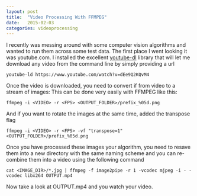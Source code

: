```yaml
---
layout: post
title:  "Video Processing With FFMPEG"
date:   2015-02-03
categories: videoprocessing
---
```


I recently was messing around with some computer vision algorithms and wanted to run them across some test data.
The first place I went looking it was youtube.com. I installed the excellent [youtube-dl](http://rg3.github.io/youtube-dl/) library that will let 
me download any video from the command line by simply providing a url

    youtube-ld https://www.youtube.com/watch?v=dEe9Q2KQvM4
	
Once the video is downloaded, you need to convert if from video to a stream of images: This can be done very easily with FFMPEG like this:

```
ffmpeg -i <VIDEO> -r <FPS> <OUTPUT_FOLDER>/prefix_%05d.png
```

And if you want to rotate the images at the same time, added the transpose flag

```
ffmpeg -i <VIDEO> -r <FPS> -vf "transpose=1" <OUTPUT_FOLDER>/prefix_%05d.png
```

Once you have processed these images your algorithm, you need to resave them into a new directory with the same
naming scheme and you can re-combine them into a video using the following command

```
cat <IMAGE_DIR>/*.jpg | ffmpeg -f image2pipe -r 1 -vcodec mjpeg -i - -vcodec libx264 OUTPUT.mp4
```

Now take a look at OUTPUT.mp4 and you watch your video.